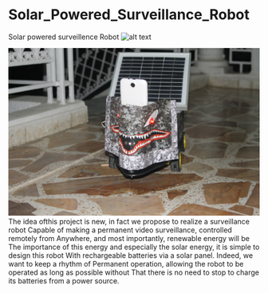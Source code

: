 # Solar_Powered_Surveillance_Robot
Solar powered surveillence Robot
![alt text](Realisation/IMG_3988.jpg )

![alt text](Realisation/IMG_3992.jpg )
The idea of ​​this project is new, in fact we propose to realize a surveillance robot
Capable of making a permanent video surveillance, controlled remotely from
Anywhere, and most importantly, renewable energy will be
The importance of this energy and especially the solar energy, it is simple to design this robot
With rechargeable batteries via a solar panel. Indeed, we want to keep a rhythm of
Permanent operation, allowing the robot to be operated as long as possible without
That there is no need to stop to charge its batteries from a power source.
